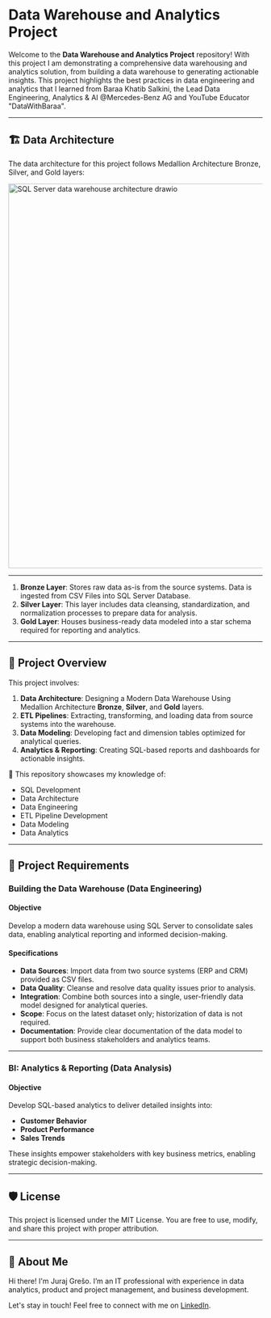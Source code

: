 # Data Warehouse and Analytics Project

Welcome to the **Data Warehouse and Analytics Project** repository!
With this project I am demonstrating a comprehensive data warehousing and analytics solution, from building a data warehouse to generating actionable insights.
This project highlights the best practices in data engineering and analytics that I learned from Baraa Khatib Salkini, the Lead Data Engineering, Analytics & AI @Mercedes-Benz AG and YouTube Educator "DataWithBaraa".

---

## 🏗️ Data Architecture
The data architecture for this project follows Medallion Architecture Bronze, Silver, and Gold layers:

<img width="1361" height="761" alt="SQL Server data warehouse architecture drawio" src="https://github.com/user-attachments/assets/4ebcf7f1-728f-48bd-99b8-2f6b39246908" />

---

1. **Bronze Layer**: Stores raw data as-is from the source systems. Data is ingested from CSV Files into SQL Server Database.
2. **Silver Layer**: This layer includes data cleansing, standardization, and normalization processes to prepare data for analysis.
3. **Gold Layer**: Houses business-ready data modeled into a star schema required for reporting and analytics.

---

## 📖 Project Overview

This project involves:

1. **Data Architecture**: Designing a Modern Data Warehouse Using Medallion Architecture **Bronze**, **Silver**, and **Gold** layers.
2. **ETL Pipelines**: Extracting, transforming, and loading data from source systems into the warehouse.
3. **Data Modeling**: Developing fact and dimension tables optimized for analytical queries.
4. **Analytics & Reporting**: Creating SQL-based reports and dashboards for actionable insights.

🎯 This repository showcases my knowledge of:

- SQL Development
- Data Architecture
- Data Engineering
- ETL Pipeline Development
- Data Modeling
- Data Analytics

---

## 🚀 Project Requirements

### Building the Data Warehouse (Data Engineering)

#### Objective
Develop a modern data warehouse using SQL Server to consolidate sales data, enabling analytical reporting and informed decision-making.

#### Specifications
- **Data Sources**: Import data from two source systems (ERP and CRM) provided as CSV files.
- **Data Quality**: Cleanse and resolve data quality issues prior to analysis.
- **Integration**: Combine both sources into a single, user-friendly data model designed for analytical queries.
- **Scope**: Focus on the latest dataset only; historization of data is not required.
- **Documentation**: Provide clear documentation of the data model to support both business stakeholders and analytics teams.

---

### BI: Analytics & Reporting (Data Analysis)

#### Objective
Develop SQL-based analytics to deliver detailed insights into:
- **Customer Behavior**
- **Product Performance**
- **Sales Trends**

These insights empower stakeholders with key business metrics, enabling strategic decision-making.

---

## 🛡️ License
This project is licensed under the MIT License. You are free to use, modify, and share this project with proper attribution.

---

## 🌟 About Me

Hi there! I'm Juraj Grešo. I’m an IT professional with experience in data analytics, product and project management, and business development.

Let's stay in touch! Feel free to connect with me on [LinkedIn](https://www.linkedin.com/in/jurajgreso/).
